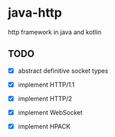 # java-http
http framework in java and kotlin

## TODO
- [x] abstract definitive socket types
- [x] implement HTTP/1.1
- [x] implement HTTP/2
- [x] implement WebSocket
- [x] implement HPACK

